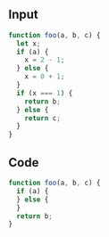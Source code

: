 
## Input

```javascript
function foo(a, b, c) {
  let x;
  if (a) {
    x = 2 - 1;
  } else {
    x = 0 + 1;
  }
  if (x === 1) {
    return b;
  } else {
    return c;
  }
}

```

## Code

```javascript
function foo(a, b, c) {
  if (a) {
  } else {
  }
  return b;
}

```
      